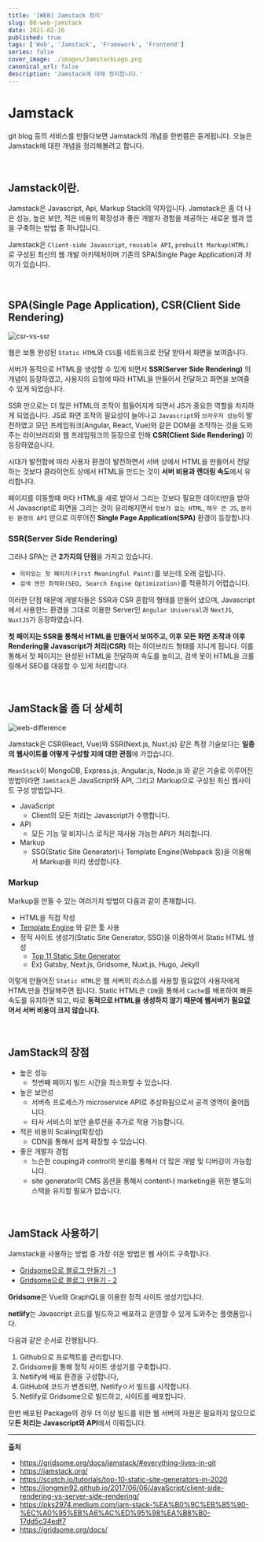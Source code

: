 ```yaml
---
title: '[WEB] Jamstack 정리'
slug: 00-web-jamstack
date: 2021-02-16
published: true
tags: ['Web', 'Jamstack', 'Framework', 'Frontend']
series: false
cover_image: ./images/JamstackLogo.png
canonical_url: false
description: 'Jamstack에 대해 정리합니다.'
---
```


# Jamstack

git blog 등의 서비스를 만들다보면 Jamstack의 개념을 한번쯤은 듣게됩니다. 오늘은 Jamstack에 대한 개념을 정리해볼려고 합니다.

<br/>

## Jamstack이란.

Jamstack은 Javascript, Api, Markup Stack의 약자입니다. Jamstack은 좀 더 나은 성능, 높은 보안, 적은 비용의 확장성과 좋은 개발자 경험을 제공하는 새로운 웹과 앱을 구축하는 방법 중 하나입니다.

Jamstack은 `Client-side Javascript`, `reusable API`, `prebuilt Markup(HTML)` 로 구성된 최신의 웹 개발 아키텍처이며 기존의 SPA(Single Page Application)과 차이가 있습니다.

<br/>

## SPA(Single Page Application), CSR(Client Side Rendering)

![csr-vs-ssr](https://user-images.githubusercontent.com/42582516/107998116-b9e8a880-7027-11eb-9f80-71f45acea229.png)

웹은 보통 완성된 `Static HTML`와 `CSS`를 네트워크로 전달 받아서 화면을 보여줍니다.

서버가 동적으로 HTML을 생성할 수 있게 되면서 **SSR(Server Side Rendering)** 의 개념이 등장하였고, 사용자의 요청에 따라 HTML을 만들어서 전달하고 화면을 보여줄 수 있게 되었습니다.

SSR 만으로는 더 많은 HTML의 조작이 힘들어지게 되면서 JS가 중요한 역할을 차지하게 되었습니다. JS로 화면 조작의 필요성이 늘어나고 `Javascript`와 `브라우저 성능`이 발전하였고 모던 프레임워크(Angular, React, Vue)와 같은 DOM을 조작하는 것을 도와주는 라이브러리와 웹 프레임워크의 등장으로 인해 **CSR(Client Side Rendering)** 이 등장하였습니다.

시대가 발전함에 따라 사용자 환경이 발전하면서 서버 상에서 HTML을 만들어서 전달하는 것보다 클라이언트 상에서 HTML을 만드는 것이 **서버 비용과 렌더링 속도**에서 유리합니다.

페이지를 이동할때 마다 HTML을 새로 받아서 그리는 것보다 필요한 데이터만을 받아서 Javascript로 화면을 그리는 것이 유리해지면서 `정보가 없는 HTML`, `매우 큰 JS`, `분리된 환경의 API` 만으로 이루어진 **Single Page Application(SPA)** 환경이 등장합니다.

### SSR(Server Side Rendering)

그러나 SPA는 큰 **2가지의 단점**을 가지고 있습니다.

- `의미있는 첫 페이지(First Meaningful Paint)`를 보는데 오래 걸립니다.
- `검색 엔진 최적화(SEO, Search Engine Optimization)`를 적용하기 어렵습니다.

이러한 단점 때문에 개발자들은 SSR과 CSR 혼합의 형태를 만들어 냈으며, Javascript 에서 사용한느 환경을 그대로 이용한 Server인 `Angular Universal`과 `NextJS`, `NuxtJS`가 등장하였습니다.

**첫 페이지는 SSR을 통해서 HTML을 만들어서 보여주고, 이후 모든 화면 조작과 이후 Rendering을 Javascript가 처리(CSR)** 하는 하이브리드 형태를 지니게 됩니다. 이를 통해서 첫 페이지는 완성된 HTML을 전달하여 속도를 높이고, 검색 봇이 HTML을 크롤링해서 SEO를 대응할 수 있게 처리합니다.

<br/>

## JamStack을 좀 더 상세히

![web-difference](https://user-images.githubusercontent.com/42582516/107994487-0def8f00-7020-11eb-8eec-2092e8b36f01.png)

Jamstack은 CSR(React, Vue)와 SSR(Next.js, Nuxt.js) 같은 특정 기술보다는 **일종의 웹사이트를 어떻게 구성할 지에 대한 관점**에 가깝습니다.

`MeanStack`이 MongoDB, Express.js, Angular.js, Node.js 와 같은 기술로 이루어진 방법이라면 `JamStack`은 JavaScript와 API, 그리고 Markup으로 구성된 최신 웹사이트 구성 방법입니다.

- JavaScript
  - Client의 모든 처리는 Javascript가 수행합니다.
- API
  - 모든 기능 및 비지니스 로직은 재사용 가능한 API가 처리합니다.
- Markup
  - SSG(Static Site Generator)나 Template Engine(Webpack 등)을 이용해서 Markup을 미리 생성합니다.

### Markup

Markup을 만들 수 있는 여러가지 방법이 다음과 같이 존재합니다.

- HTML을 직접 작성
- [Template Engine](https://en.wikipedia.org/wiki/Comparison_of_web_template_engines) 와 같은 툴 사용
- 정적 사이트 생성기(Static Site Generator, SSG)을 이용하여서 Static HTML 생성
  - [Top 11 Static Site Generator](https://scotch.io/tutorials/top-10-static-site-generators-in-2020)
  - Ex) Gatsby, Next.js, Gridsome, Nuxt.js, Hugo, Jekyll

이렇게 만들어진 `Static HTML`은 웹 서버의 리소스를 사용할 필요없이 사용자에게 HTML만을 전달해주면 됩니다. Static HTML은 `CDN`을 통해서 `Cache`를 배포하여 빠른 속도를 유지하면 되고, 따로 **동적으로 HTML을 생성하지 않기 때문에 웹서버가 필요없어서 서버 비용이 크지 않습니다.**

<br/>

## JamStack의 장점

- 높은 성능
  - 첫번째 페이지 빌드 시간을 최소화할 수 있습니다.
- 높은 보안성
  - 서버측 프로세스가 microservice API로 추상화됨으로서 공격 영역이 줄어듭니다.
  - 타사 서비스의 보안 솔루션을 추가로 적용 가능합니다.
- 적은 비용의 Scaling(확장성)
  - CDN을 통해서 쉽게 확장할 수 있습니다.
- 좋은 개발자 경험
  - 느슨한 couping과 control의 분리를 통해서 더 많은 개발 및 디버깅이 가능합니다.
  - site generator의 CMS 옵션을 통해서 content나 marketing을 위한 별도의 스택을 유지할 필요가 없습니다.

<br/>

## JamStack 사용하기

Jamstack을 사용하는 방법 중 가장 쉬운 방법은 웹 사이트 구축합니다.

- [Gridsome으로 블로그 만들기 - 1](https://azderica.github.io/01-gridsome-blog/)
- [Gridsome으로 블로그 만들기 - 2](https://azderica.github.io/02-gridsome-blog/)

**Gridsome**은 Vue와 GraphQL을 이용한 정적 사이트 생성기입니다.

**netlify**는 Javascript 코드를 빌드하고 배포하고 운영할 수 있게 도와주는 플랫폼입니다.

다음과 같은 순서로 진행됩니다.

1. Github으로 프로젝트를 관리합니다.
2. Gridsome을 통해 정적 사이트 생성기를 구축합니다.
3. Netlify에 배포 환경을 구성합니다,
4. GitHub에 코드가 변경되면, Netlifyㅇ서 빌드를 시작합니다.
5. Netlify로 Gridsome으로 빌드하고, 사이트를 배포합니다.

한번 배포된 Package의 경우 더 이상 빌드를 위한 웹 서버의 자원은 필요하지 않으므로 모**든 처리는 Javascript와 API**에서 이뤄집니다.

---

**출처**

- https://gridsome.org/docs/jamstack/#everything-lives-in-git
- https://jamstack.org/
- https://scotch.io/tutorials/top-10-static-site-generators-in-2020
- https://jongmin92.github.io/2017/06/06/JavaScript/client-side-rendering-vs-server-side-rendering/
- https://pks2974.medium.com/jam-stack-%EA%B0%9C%EB%85%90-%EC%A0%95%EB%A6%AC%ED%95%98%EA%B8%B0-17dd5c34edf7
- https://gridsome.org/docs/
